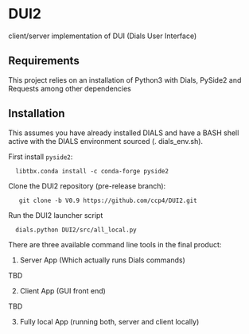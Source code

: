 # DUI2
client/server implementation of DUI (Dials User Interface)

## Requirements

This project relies on an installation of Python3 with Dials, PySide2 and Requests among other dependencies

## Installation

This assumes you have already installed DIALS and have a BASH shell active with the DIALS environment sourced (. dials_env.sh).

First install `pyside2`:

      libtbx.conda install -c conda-forge pyside2

Clone the DUI2 repository (pre-release branch):

       git clone -b V0.9 https://github.com/ccp4/DUI2.git

Run the DUI2 launcher script

      dials.python DUI2/src/all_local.py



There are three available command line tools in the final product:

1. Server App (Which actually runs Dials commands)

TBD

2. Client App (GUI front end)

TBD

3. Fully local App (running both, server and client locally)


